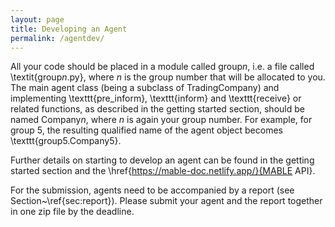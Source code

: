 ```yaml
---
layout: page
title: Developing an Agent
permalink: /agentdev/
---
```


All your code should be placed in a module called group$n$, i.e. a file called \textit{group$n$.py}, where $n$ is the group number that will be allocated to you.
The main agent class (being a subclass of TradingCompany) and implementing \texttt{pre\_inform}, \texttt{inform} and \texttt{receive} or related functions, as described in the getting started section, should be named Company$n$, where $n$ is again your group number.
For example, for group $5$, the resulting qualified name of the agent object becomes \texttt{group5.Company5}.

Further details on starting to develop an agent can be found in the getting started section and the \href{https://mable-doc.netlify.app/}{MABLE API}.

For the submission, agents need to be accompanied by a report (see Section~\ref{sec:report}).
Please submit your agent and the report together in one zip file by the deadline.
